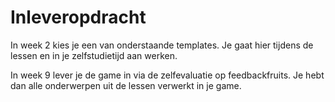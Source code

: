 # Inleveropdracht

In week 2 kies je een van onderstaande templates. Je gaat hier tijdens de lessen en in je zelfstudietijd aan werken.

In week 9 lever je de game in via de zelfevaluatie op feedbackfruits. Je hebt dan alle onderwerpen uit de lessen verwerkt in je game.

<br>
<br>
<Br>